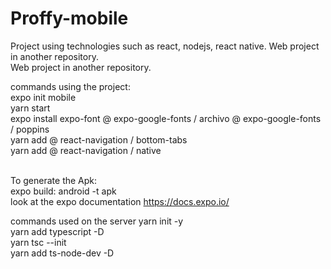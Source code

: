# Proffy-mobile
Project using technologies such as react, nodejs, react native. Web project in another repository.<br/>
Web project in another repository.

commands using the project:<br/>
expo init mobile<br/>
yarn start<br/>
expo install expo-font @ expo-google-fonts / archivo @ expo-google-fonts / poppins<br/>
yarn add @ react-navigation / bottom-tabs<br/>
yarn add @ react-navigation / native<br/><br/>

To generate the Apk:<br/>
expo build: android -t apk<br/>
look at the expo documentation https://docs.expo.io/<br/>

commands used on the server
yarn init -y <br/>
yarn add typescript -D<br/>
yarn tsc --init<br/>
yarn add ts-node-dev -D<br/>
